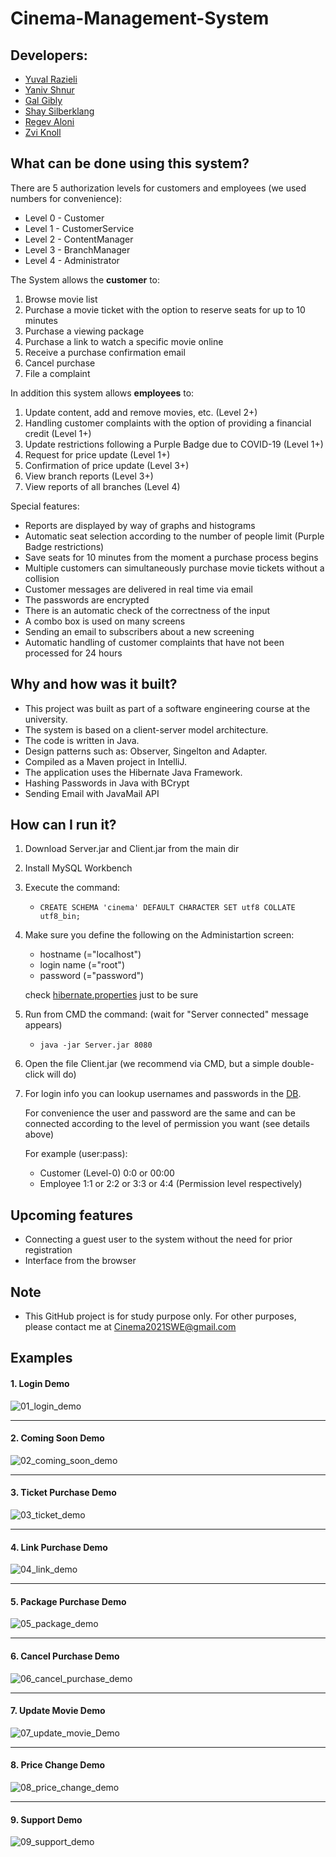 # **Cinema-Management-System**

## Developers:
* [Yuval Razieli](https://github.com/Razieli)
* [Yaniv Shnur](https://github.com/YanivShnur)
* [Gal Gibly](https://github.com/Galgibly)
* [Shay Silberklang](https://github.com/ShaySilbeklang)
* [Regev Aloni](https://github.com/AloniRegev)
* [Zvi Knoll](https://github.com/ZviKnoll)

## What can be done using this system?

There are 5 authorization levels for customers and employees (we used numbers for convenience):
* Level 0 - Customer
* Level 1 - CustomerService
* Level 2 - ContentManager
* Level 3 - BranchManager
* Level 4 - Administrator


The System allows the **customer** to:
1. Browse movie list
2. Purchase a movie ticket with the option to reserve seats for up to 10 minutes
3. Purchase a viewing package
4. Purchase a link to watch a specific movie online
5. Receive a purchase confirmation email
6. Cancel purchase
7. File a complaint


In addition this system allows **employees** to:
1. Update content, add and remove movies, etc. (Level 2+)
2. Handling customer complaints with the option of providing a financial credit (Level 1+)
3. Update restrictions following a Purple Badge due to COVID-19 (Level 1+)
4. Request for price update (Level 1+)
5. Confirmation of price update (Level 3+)
6. View branch reports (Level 3+)
7. View reports of all branches (Level 4)


Special features:
* Reports are displayed by way of graphs and histograms
* Automatic seat selection according to the number of people limit (Purple Badge restrictions)
* Save seats for 10 minutes from the moment a purchase process begins
* Multiple customers can simultaneously purchase movie tickets without a collision
* Customer messages are delivered in real time via email
* The passwords are encrypted
* There is an automatic check of the correctness of the input
* A combo box is used on many screens
* Sending an email to subscribers about a new screening
* Automatic handling of customer complaints that have not been processed for 24 hours


## Why and how was it built?
* This project was built as part of a software engineering course at the university.
* The system is based on a client-server model architecture.
* The code is written in Java.
* Design patterns such as: Observer, Singelton and Adapter.
* Compiled as a Maven project in IntelliJ.
* The application uses the Hibernate Java Framework.
* Hashing Passwords in Java with BCrypt
* Sending Email with JavaMail API


## How can I run it?
1. Download Server.jar and Client.jar from the main dir
2. Install MySQL Workbench
3. Execute the command:
    * `CREATE SCHEMA 'cinema' DEFAULT CHARACTER SET utf8 COLLATE utf8_bin;`
4. Make sure you define the following on the Administartion screen:
    * hostname (="localhost")
    * login name (="root")
    * password (="password")
    
    check [hibernate.properties](Common/src/main/resources/hibernate.properties) just to be sure
5. Run from CMD the command: (wait for "Server connected" message appears)
    * `java -jar Server.jar 8080`
6. Open the file Client.jar (we recommend via CMD, but a simple double-click will do)
7. For login info you can lookup usernames and passwords in the [DB](Server/src/main/java/il/ac/haifa/cs/sweng/cms/DB.java#L114).

   For convenience the user and password are the same and can be connected according to the level of permission you want (see details above)
   
   For example (user:pass):
   * Customer (Level-0) 0:0 or 00:00
   * Employee 1:1 or 2:2 or 3:3 or 4:4 (Permission level respectively)


## Upcoming features
- Connecting a guest user to the system without the need for prior registration
- Interface from the browser


## Note
- This GitHub project is for study purpose only. For other purposes, please contact me at Cinema2021SWE@gmail.com


## Examples

#### 1. Login Demo
![01_login_demo](https://user-images.githubusercontent.com/79280930/127687731-d25df841-5016-48db-b0a5-3411d3d5b9fd.gif)

---

#### 2. Coming Soon Demo
![02_coming_soon_demo](https://user-images.githubusercontent.com/79280930/127687738-801148cf-07cf-4a5c-89a1-abf3f90f27d0.gif)

---

#### 3. Ticket Purchase Demo
![03_ticket_demo](https://user-images.githubusercontent.com/79280930/127687943-5542b51a-c627-4746-8fcb-0c90d9112a26.gif)

---

#### 4. Link Purchase Demo
![04_link_demo](https://user-images.githubusercontent.com/79280930/127687958-843f4bab-8edf-4285-b44f-92087120fd1b.gif)

---

#### 5. Package Purchase Demo
![05_package_demo](https://user-images.githubusercontent.com/79280930/127687965-0152190f-4a2f-47e7-bd90-bde9efbe8e36.gif)

---

#### 6. Cancel Purchase Demo
![06_cancel_purchase_demo](https://user-images.githubusercontent.com/79280930/127687970-a2cb944c-3968-4a9c-85dd-717e2b0d61ab.gif)

---

#### 7. Update Movie Demo
![07_update_movie_Demo](https://user-images.githubusercontent.com/79280930/127687973-f4de88aa-8258-4593-8fa1-95f568b1cf39.gif)

---

#### 8. Price Change Demo
![08_price_change_demo](https://user-images.githubusercontent.com/79280930/127687981-4606d7ef-b830-415b-8357-989be9082f4d.gif)

---

#### 9. Support Demo
![09_support_demo](https://user-images.githubusercontent.com/79280930/127687987-a1bed281-4cbf-41b3-8b76-c4d1d33e5d5c.gif)
